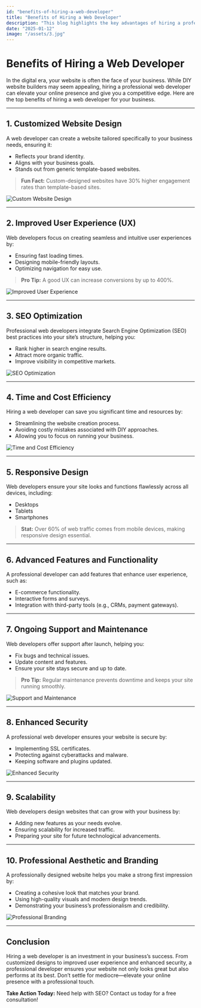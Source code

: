 ```yaml
---
id: "benefits-of-hiring-a-web-developer"
title: "Benefits of Hiring a Web Developer"
description: "This blog highlights the key advantages of hiring a professional web developer, including customized designs, improved user experience, enhanced security, and scalable solutions to elevate your business's online presence."
date: "2025-01-12"
image: "/assets/3.jpg"
---
```


# Benefits of Hiring a Web Developer

In the digital era, your website is often the face of your business. While DIY website builders may seem appealing, hiring a professional web developer can elevate your online presence and give you a competitive edge. Here are the top benefits of hiring a web developer for your business.

---

## 1. **Customized Website Design**

A web developer can create a website tailored specifically to your business needs, ensuring it:

- Reflects your brand identity.
- Aligns with your business goals.
- Stands out from generic template-based websites.

> **Fun Fact:** Custom-designed websites have 30% higher engagement rates than template-based sites.

![Custom Website Design](https://images.pexels.com/photos/1029757/pexels-photo-1029757.jpeg?auto=compress&cs=tinysrgb&w=1260&h=750&dpr=1)

---

## 2. **Improved User Experience (UX)**

Web developers focus on creating seamless and intuitive user experiences by:

- Ensuring fast loading times.
- Designing mobile-friendly layouts.
- Optimizing navigation for easy use.

> **Pro Tip:** A good UX can increase conversions by up to 400%.

![Improved User Experience](https://images.pexels.com/photos/3471423/pexels-photo-3471423.jpeg?auto=compress&cs=tinysrgb&w=1260&h=750&dpr=1)

---

## 3. **SEO Optimization**

Professional web developers integrate Search Engine Optimization (SEO) best practices into your site’s structure, helping you:

- Rank higher in search engine results.
- Attract more organic traffic.
- Improve visibility in competitive markets.

![SEO Optimization](https://images.pexels.com/photos/267401/pexels-photo-267401.jpeg?auto=compress&cs=tinysrgb&w=1260&h=750&dpr=1)

---

## 4. **Time and Cost Efficiency**

Hiring a web developer can save you significant time and resources by:

- Streamlining the website creation process.
- Avoiding costly mistakes associated with DIY approaches.
- Allowing you to focus on running your business.

![Time and Cost Efficiency](https://images.pexels.com/photos/3483098/pexels-photo-3483098.jpeg?auto=compress&cs=tinysrgb&w=1260&h=750&dpr=1)

---

## 5. **Responsive Design**

Web developers ensure your site looks and functions flawlessly across all devices, including:

- Desktops
- Tablets
- Smartphones

> **Stat:** Over 60% of web traffic comes from mobile devices, making responsive design essential.

---

## 6. **Advanced Features and Functionality**

A professional developer can add features that enhance user experience, such as:

- E-commerce functionality.
- Interactive forms and surveys.
- Integration with third-party tools (e.g., CRMs, payment gateways).


---

## 7. **Ongoing Support and Maintenance**

Web developers offer support after launch, helping you:

- Fix bugs and technical issues.
- Update content and features.
- Ensure your site stays secure and up to date.

> **Pro Tip:** Regular maintenance prevents downtime and keeps your site running smoothly.

![Support and Maintenance](https://images.pexels.com/photos/257736/pexels-photo-257736.jpeg?auto=compress&cs=tinysrgb&w=1260&h=750&dpr=1)

---

## 8. **Enhanced Security**

A professional web developer ensures your website is secure by:

- Implementing SSL certificates.
- Protecting against cyberattacks and malware.
- Keeping software and plugins updated.

![Enhanced Security](https://images.pexels.com/photos/39584/censorship-limitations-freedom-of-expression-restricted-39584.jpeg?auto=compress&cs=tinysrgb&w=1260&h=750&dpr=1)

---

## 9. **Scalability**

Web developers design websites that can grow with your business by:

- Adding new features as your needs evolve.
- Ensuring scalability for increased traffic.
- Preparing your site for future technological advancements.


---

## 10. **Professional Aesthetic and Branding**

A professionally designed website helps you make a strong first impression by:

- Creating a cohesive look that matches your brand.
- Using high-quality visuals and modern design trends.
- Demonstrating your business’s professionalism and credibility.

![Professional Branding](https://images.pexels.com/photos/7661590/pexels-photo-7661590.jpeg?auto=compress&cs=tinysrgb&w=1260&h=750&dpr=1)

---

## Conclusion

Hiring a web developer is an investment in your business’s success. From customized designs to improved user experience and enhanced security, a professional developer ensures your website not only looks great but also performs at its best. Don’t settle for mediocre—elevate your online presence with a professional touch.

**Take Action Today:** Need help with SEO? Contact us today for a free consultation!

